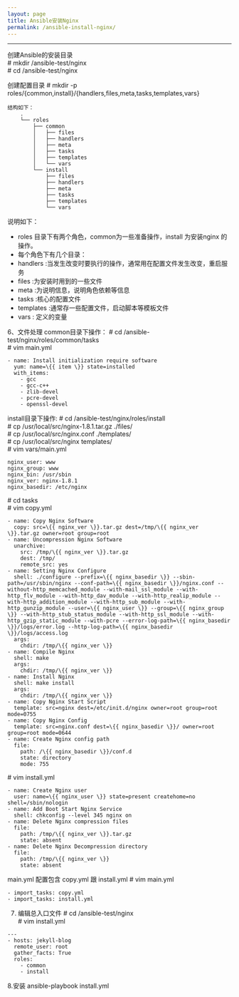 ```yaml
---
layout: page
title: Ansible安装Nginx 
permalink: /ansible-install-nginx/
---
```

 
-------
创建Ansible的安装目录</br>
\# mkdir /ansible-test/nginx</br>
\# cd /ansible-test/nginx</br>

创建配置目录
\# mkdir -p roles/{common,install}/{handlers,files,meta,tasks,templates,vars}  

```
结构如下：
    .
    └── roles
        ├── common
        │   ├── files
        │   ├── handlers
        │   ├── meta
        │   ├── tasks
        │   ├── templates
        │   └── vars
        └── install
            ├── files
            ├── handlers
            ├── meta
            ├── tasks
            ├── templates
            └── vars   
```                    
说明如下：                
* roles 目录下有两个角色，common为一些准备操作，install 为安装nginx 的操作。
* 每个角色下有几个目录：
* handlers :当发生改变时要执行的操作，通常用在配置文件发生改变，重启服务
* files :为安装时用到的一些文件
* meta :为说明信息，说明角色依赖等信息
* tasks :核心的配置文件
* templates :通常存一些配置文件，启动脚本等模板文件
* vars : 定义的变量

6、文件处理
common目录下操作：
\# cd /ansible-test/nginx/roles/common/tasks</br>
\# vim main.yml</br>
```
- name: Install initialization require software
  yum: name=\{{ item \}} state=installed
  with_items:
    - gcc
    - gcc-c++
    - zlib-devel
    - pcre-devel
    - openssl-devel
```
install目录下操作:
\# cd /ansible-test/nginx/roles/install</br>
\# cp /usr/local/src/nginx-1.8.1.tar.gz ./files/</br>
\# cp /usr/local/src/nginx.conf ./templates/</br>
\# cp /usr/local/src/nginx templates/</br>
\# vim vars/main.yml</br>
```
nginx_user: www
nginx_group: www
nginx_bin: /usr/sbin
nginx_ver: nginx-1.8.1
nginx_basedir: /etc/nginx
```

\# cd tasks</br>
\# vim copy.yml</br>
```
- name: Copy Nginx Software
  copy: src=\{{ nginx_ver \}}.tar.gz dest=/tmp/\{{ nginx_ver \}}.tar.gz owner=root group=root
- name: Uncompression Nginx Software
  unarchive: 
    src: /tmp/\{{ nginx_ver \}}.tar.gz
    dest: /tmp/
    remote_src: yes
- name: Setting Nginx Configure
  shell: ./configure --prefix=\{{ nginx_basedir \}} --sbin-path=/usr/sbin/nginx --conf-path=\{{ nginx_basedir \}}/nginx.conf --without-http_memcached_module --with-mail_ssl_module --with-http_flv_module --with-http_dav_module --with-http_realip_module --with-http_addition_module --with-http_sub_module --with-http_gunzip_module --user=\{{ nginx_user \}} --group=\{{ nginx_group \}} --with-http_stub_status_module --with-http_ssl_module --with-http_gzip_static_module --with-pcre --error-log-path=\{{ nginx_basedir \}}/logs/error.log --http-log-path=\{{ nginx_basedir \}}/logs/access.log
  args:
    chdir: /tmp/\{{ nginx_ver \}}
- name: Compile Nginx
  shell: make
  args:
    chdir: /tmp/\{{ nginx_ver \}}
- name: Install Nginx
  shell: make install
  args:
    chdir: /tmp/\{{ nginx_ver \}}
- name: Copy Nginx Start Script
  template: src=nginx dest=/etc/init.d/nginx owner=root group=root mode=0755
- name: Copy Nginx Config
  template: src=nginx.conf dest=\{{ nginx_basedir \}}/ owner=root group=root mode=0644
- name: Create Nginx config path
  file: 
    path: /\{{ nginx_basedir \}}/conf.d
    state: directory
    mode: 755
```

\# vim install.yml</br>
```
- name: Create Nginx user
  user: name=\{{ nginx_user \}} state=present createhome=no shell=/sbin/nologin
- name: Add Boot Start Nginx Service
  shell: chkconfig --level 345 nginx on
- name: Delete Nginx compression files
  file: 
    path: /tmp/\{{ nginx_ver \}}.tar.gz
    state: absent
- name: Delete Nginx Decompression directory
  file: 
    path: /tmp/\{{ nginx_ver \}}
    state: absent
```

main.yml 配置包含 copy.yml 跟 install.yml
\# vim main.yml</br>
```
- import_tasks: copy.yml
- import_tasks: install.yml
```
7. 编辑总入口文件
\# cd /ansible-test/nginx</br>
\# vim install.yml</br>
```
---
- hosts: jekyll-blog
  remote_user: root
  gather_facts: True
  roles:
    - common
    - install
```
8.安装
ansible-playbook install.yml

